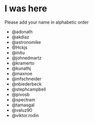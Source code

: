 # I was here

Please add your name in alphabetic order

* @adonath
* @akdiaz
* @astronomike
* @Hckjs
* @initu
* @johnedmartz
* @kramerto
* @kunathj
* @maxnoe
* @mfschneider
* @nbiederbeck
* @stephcampbell 
* @pivosb 
* @spectram
* @tamasgal
* @valuz90
* @viktor.rodin
